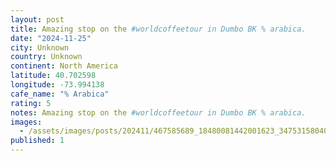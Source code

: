 ```yaml
---
layout: post
title: Amazing stop on the #worldcoffeetour in Dumbo BK % arabica.
date: "2024-11-25"
city: Unknown
country: Unknown
continent: North America
latitude: 40.702598
longitude: -73.994138
cafe_name: "% Arabica"
rating: 5
notes: Amazing stop on the #worldcoffeetour in Dumbo BK % arabica.
images:
  - /assets/images/posts/202411/467585689_18480081442001623_3475315804096665779_n_18061138462829026.jpg
published: 1
---
```


